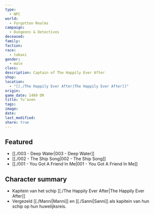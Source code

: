```yaml
---
type:
  - NPC
world:
  - Forgotten Realms
campaign:
  - Dungeons & Detectives
deceased: 
family: 
faction: 
race:
  - tabaxi
gender:
  - male
class: 
description: Captain of The Happily Ever After
shop: 
location:
  - "[[./The Happily Ever After|The Happily Ever After]]"
origin: 
game_date: 1489 DR
title: Tu’aven
tags: 
image: 
date: 
last_modified: 
share: true
---
```

## Featured
- [[./003 - Deep Water|003 - Deep Water]]
- [[./002 - The Ship Song|002 - The Ship Song]]
- [[./001 - You Got A Friend In Me|001 - You Got A Friend In Me]]

## Character summary
- Kapitein van het schip [[./The Happily Ever After|The Happily Ever After]]
- Vergezeld [[./Manni|Manni]] en [[./Sanni|Sanni]] als kapitein van hun schip op hun huwelijksreis.
